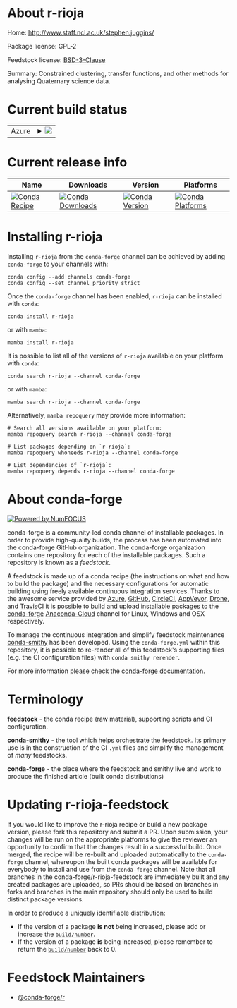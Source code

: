 About r-rioja
=============

Home: http://www.staff.ncl.ac.uk/stephen.juggins/

Package license: GPL-2

Feedstock license: [BSD-3-Clause](https://github.com/conda-forge/r-rioja-feedstock/blob/main/LICENSE.txt)

Summary: Constrained clustering, transfer functions, and other methods for analysing Quaternary science data.

Current build status
====================


<table>
    
  <tr>
    <td>Azure</td>
    <td>
      <details>
        <summary>
          <a href="https://dev.azure.com/conda-forge/feedstock-builds/_build/latest?definitionId=2446&branchName=main">
            <img src="https://dev.azure.com/conda-forge/feedstock-builds/_apis/build/status/r-rioja-feedstock?branchName=main">
          </a>
        </summary>
        <table>
          <thead><tr><th>Variant</th><th>Status</th></tr></thead>
          <tbody><tr>
              <td>linux_64_r_base4.1</td>
              <td>
                <a href="https://dev.azure.com/conda-forge/feedstock-builds/_build/latest?definitionId=2446&branchName=main">
                  <img src="https://dev.azure.com/conda-forge/feedstock-builds/_apis/build/status/r-rioja-feedstock?branchName=main&jobName=linux&configuration=linux_64_r_base4.1" alt="variant">
                </a>
              </td>
            </tr><tr>
              <td>linux_64_r_base4.2</td>
              <td>
                <a href="https://dev.azure.com/conda-forge/feedstock-builds/_build/latest?definitionId=2446&branchName=main">
                  <img src="https://dev.azure.com/conda-forge/feedstock-builds/_apis/build/status/r-rioja-feedstock?branchName=main&jobName=linux&configuration=linux_64_r_base4.2" alt="variant">
                </a>
              </td>
            </tr><tr>
              <td>osx_64_r_base4.1</td>
              <td>
                <a href="https://dev.azure.com/conda-forge/feedstock-builds/_build/latest?definitionId=2446&branchName=main">
                  <img src="https://dev.azure.com/conda-forge/feedstock-builds/_apis/build/status/r-rioja-feedstock?branchName=main&jobName=osx&configuration=osx_64_r_base4.1" alt="variant">
                </a>
              </td>
            </tr><tr>
              <td>osx_64_r_base4.2</td>
              <td>
                <a href="https://dev.azure.com/conda-forge/feedstock-builds/_build/latest?definitionId=2446&branchName=main">
                  <img src="https://dev.azure.com/conda-forge/feedstock-builds/_apis/build/status/r-rioja-feedstock?branchName=main&jobName=osx&configuration=osx_64_r_base4.2" alt="variant">
                </a>
              </td>
            </tr><tr>
              <td>win_64</td>
              <td>
                <a href="https://dev.azure.com/conda-forge/feedstock-builds/_build/latest?definitionId=2446&branchName=main">
                  <img src="https://dev.azure.com/conda-forge/feedstock-builds/_apis/build/status/r-rioja-feedstock?branchName=main&jobName=win&configuration=win_64_" alt="variant">
                </a>
              </td>
            </tr>
          </tbody>
        </table>
      </details>
    </td>
  </tr>
</table>

Current release info
====================

| Name | Downloads | Version | Platforms |
| --- | --- | --- | --- |
| [![Conda Recipe](https://img.shields.io/badge/recipe-r--rioja-green.svg)](https://anaconda.org/conda-forge/r-rioja) | [![Conda Downloads](https://img.shields.io/conda/dn/conda-forge/r-rioja.svg)](https://anaconda.org/conda-forge/r-rioja) | [![Conda Version](https://img.shields.io/conda/vn/conda-forge/r-rioja.svg)](https://anaconda.org/conda-forge/r-rioja) | [![Conda Platforms](https://img.shields.io/conda/pn/conda-forge/r-rioja.svg)](https://anaconda.org/conda-forge/r-rioja) |

Installing r-rioja
==================

Installing `r-rioja` from the `conda-forge` channel can be achieved by adding `conda-forge` to your channels with:

```
conda config --add channels conda-forge
conda config --set channel_priority strict
```

Once the `conda-forge` channel has been enabled, `r-rioja` can be installed with `conda`:

```
conda install r-rioja
```

or with `mamba`:

```
mamba install r-rioja
```

It is possible to list all of the versions of `r-rioja` available on your platform with `conda`:

```
conda search r-rioja --channel conda-forge
```

or with `mamba`:

```
mamba search r-rioja --channel conda-forge
```

Alternatively, `mamba repoquery` may provide more information:

```
# Search all versions available on your platform:
mamba repoquery search r-rioja --channel conda-forge

# List packages depending on `r-rioja`:
mamba repoquery whoneeds r-rioja --channel conda-forge

# List dependencies of `r-rioja`:
mamba repoquery depends r-rioja --channel conda-forge
```


About conda-forge
=================

[![Powered by
NumFOCUS](https://img.shields.io/badge/powered%20by-NumFOCUS-orange.svg?style=flat&colorA=E1523D&colorB=007D8A)](https://numfocus.org)

conda-forge is a community-led conda channel of installable packages.
In order to provide high-quality builds, the process has been automated into the
conda-forge GitHub organization. The conda-forge organization contains one repository
for each of the installable packages. Such a repository is known as a *feedstock*.

A feedstock is made up of a conda recipe (the instructions on what and how to build
the package) and the necessary configurations for automatic building using freely
available continuous integration services. Thanks to the awesome service provided by
[Azure](https://azure.microsoft.com/en-us/services/devops/), [GitHub](https://github.com/),
[CircleCI](https://circleci.com/), [AppVeyor](https://www.appveyor.com/),
[Drone](https://cloud.drone.io/welcome), and [TravisCI](https://travis-ci.com/)
it is possible to build and upload installable packages to the
[conda-forge](https://anaconda.org/conda-forge) [Anaconda-Cloud](https://anaconda.org/)
channel for Linux, Windows and OSX respectively.

To manage the continuous integration and simplify feedstock maintenance
[conda-smithy](https://github.com/conda-forge/conda-smithy) has been developed.
Using the ``conda-forge.yml`` within this repository, it is possible to re-render all of
this feedstock's supporting files (e.g. the CI configuration files) with ``conda smithy rerender``.

For more information please check the [conda-forge documentation](https://conda-forge.org/docs/).

Terminology
===========

**feedstock** - the conda recipe (raw material), supporting scripts and CI configuration.

**conda-smithy** - the tool which helps orchestrate the feedstock.
                   Its primary use is in the construction of the CI ``.yml`` files
                   and simplify the management of *many* feedstocks.

**conda-forge** - the place where the feedstock and smithy live and work to
                  produce the finished article (built conda distributions)


Updating r-rioja-feedstock
==========================

If you would like to improve the r-rioja recipe or build a new
package version, please fork this repository and submit a PR. Upon submission,
your changes will be run on the appropriate platforms to give the reviewer an
opportunity to confirm that the changes result in a successful build. Once
merged, the recipe will be re-built and uploaded automatically to the
`conda-forge` channel, whereupon the built conda packages will be available for
everybody to install and use from the `conda-forge` channel.
Note that all branches in the conda-forge/r-rioja-feedstock are
immediately built and any created packages are uploaded, so PRs should be based
on branches in forks and branches in the main repository should only be used to
build distinct package versions.

In order to produce a uniquely identifiable distribution:
 * If the version of a package **is not** being increased, please add or increase
   the [``build/number``](https://docs.conda.io/projects/conda-build/en/latest/resources/define-metadata.html#build-number-and-string).
 * If the version of a package **is** being increased, please remember to return
   the [``build/number``](https://docs.conda.io/projects/conda-build/en/latest/resources/define-metadata.html#build-number-and-string)
   back to 0.

Feedstock Maintainers
=====================

* [@conda-forge/r](https://github.com/conda-forge/r/)

